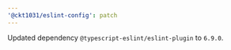 ```yaml
---
'@ckt1031/eslint-config': patch
---
```


Updated dependency `@typescript-eslint/eslint-plugin` to `6.9.0`.
